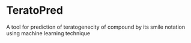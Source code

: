# TeratoPred
A tool for prediction of teratogenecity of compound by its smile notation using machine learning technique
